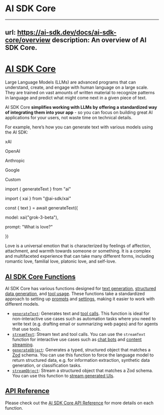 # AI SDK Core


---
url: https://ai-sdk.dev/docs/ai-sdk-core/overview
description: An overview of AI SDK Core.
---


# [AI SDK Core](#ai-sdk-core)


Large Language Models (LLMs) are advanced programs that can understand, create, and engage with human language on a large scale. They are trained on vast amounts of written material to recognize patterns in language and predict what might come next in a given piece of text.

AI SDK Core **simplifies working with LLMs by offering a standardized way of integrating them into your app** - so you can focus on building great AI applications for your users, not waste time on technical details.

For example, here’s how you can generate text with various models using the AI SDK:

xAI

OpenAI

Anthropic

Google

Custom

import { generateText } from "ai"

import { xai } from "@ai-sdk/xai"

const { text } = await generateText({

model: xai("grok-3-beta"),

prompt: "What is love?"

})

Love is a universal emotion that is characterized by feelings of affection, attachment, and warmth towards someone or something. It is a complex and multifaceted experience that can take many different forms, including romantic love, familial love, platonic love, and self-love.


## [AI SDK Core Functions](#ai-sdk-core-functions)


AI SDK Core has various functions designed for [text generation](./generating-text), [structured data generation](./generating-structured-data), and [tool usage](./tools-and-tool-calling). These functions take a standardized approach to setting up [prompts](./prompts) and [settings](./settings), making it easier to work with different models.

-   [`generateText`](/docs/ai-sdk-core/generating-text): Generates text and [tool calls](./tools-and-tool-calling). This function is ideal for non-interactive use cases such as automation tasks where you need to write text (e.g. drafting email or summarizing web pages) and for agents that use tools.
-   [`streamText`](/docs/ai-sdk-core/generating-text): Stream text and tool calls. You can use the `streamText` function for interactive use cases such as [chat bots](/docs/ai-sdk-ui/chatbot) and [content streaming](/docs/ai-sdk-ui/completion).
-   [`generateObject`](/docs/ai-sdk-core/generating-structured-data): Generates a typed, structured object that matches a [Zod](https://zod.dev/) schema. You can use this function to force the language model to return structured data, e.g. for information extraction, synthetic data generation, or classification tasks.
-   [`streamObject`](/docs/ai-sdk-core/generating-structured-data): Stream a structured object that matches a Zod schema. You can use this function to [stream generated UIs](/docs/ai-sdk-ui/object-generation).


## [API Reference](#api-reference)


Please check out the [AI SDK Core API Reference](/docs/reference/ai-sdk-core) for more details on each function.
